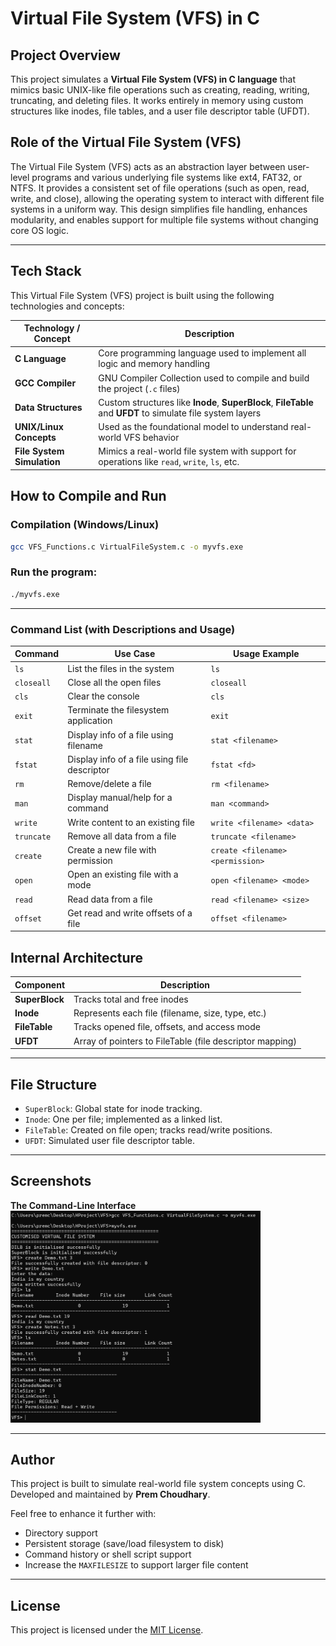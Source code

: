 # Virtual File System (VFS) in C

## Project Overview

This project simulates a **Virtual File System (VFS) in C language** that mimics basic UNIX-like file operations such as creating, reading, writing, truncating, and deleting files. It works entirely in memory using custom structures like inodes, file tables, and a user file descriptor table (UFDT).

## Role of the Virtual File System (VFS)

The Virtual File System (VFS) acts as an abstraction layer between user-level programs and various underlying file systems like ext4, FAT32, or NTFS. It provides a consistent set of file operations (such as open, read, write, and close), allowing the operating system to interact with different file systems in a uniform way. This design simplifies file handling, enhances modularity, and enables support for multiple file systems without changing core OS logic.

---
## Tech Stack

This Virtual File System (VFS) project is built using the following technologies and concepts:

| Technology / Concept      | Description                                                                 |
|---------------------------|-----------------------------------------------------------------------------|
| **C Language**            | Core programming language used to implement all logic and memory handling   |
| **GCC Compiler**          | GNU Compiler Collection used to compile and build the project (`.c` files)  |
| **Data Structures**       | Custom structures like **Inode**, **SuperBlock**, **FileTable** and **UFDT** to simulate file system layers |
| **UNIX/Linux Concepts**   | Used as the foundational model to understand real-world VFS behavior         |
| **File System Simulation**| Mimics a real-world file system with support for operations like `read`, `write`, `ls`, etc. |

## How to Compile and Run

### Compilation (Windows/Linux)

```bash
gcc VFS_Functions.c VirtualFileSystem.c -o myvfs.exe
```

### Run the program:

```bash
./myvfs.exe
```

---

### Command List (with Descriptions and Usage)

| Command      | Use Case                                               | Usage Example                         |
|--------------|--------------------------------------------------------|----------------------------------------|
| `ls`         | List the files in the system                           | `ls`                                   |
| `closeall`   | Close all the open files                               | `closeall`                             |
| `cls`        | Clear the console                                      | `cls`                                  |
| `exit`       | Terminate the filesystem application                   | `exit`                                 |
| `stat`       | Display info of a file using filename                  | `stat <filename>`                      |
| `fstat`      | Display info of a file using file descriptor           | `fstat <fd>`                           |
| `rm`         | Remove/delete a file                                   | `rm <filename>`                        |
| `man`        | Display manual/help for a command                      | `man <command>`                        |
| `write`      | Write content to an existing file                      | `write <filename> <data>`                    |
| `truncate`   | Remove all data from a file                            | `truncate <filename>`                  |
| `create`     | Create a new file with permission                      | `create <filename> <permission>`       |
| `open`       | Open an existing file with a mode                      | `open <filename> <mode>`               |
| `read`       | Read data from a file                                  | `read <filename> <size>`                     |
| `offset`     | Get read and write offsets of a file                   | `offset <filename>`                    |


## Internal Architecture

| Component   | Description |
|-------------|-------------|
| **SuperBlock** | Tracks total and free inodes |
| **Inode**      | Represents each file (filename, size, type, etc.) |
| **FileTable**  | Tracks opened file, offsets, and access mode |
| **UFDT**       | Array of pointers to FileTable (file descriptor mapping) |

---

## File Structure

- `SuperBlock`: Global state for inode tracking.
- `Inode`: One per file; implemented as a linked list.
- `FileTable`: Created on file open; tracks read/write positions.
- `UFDT`: Simulated user file descriptor table.

---

## Screenshots

 **The Command-Line Interface**
<img src="Screenshots/vfs.png" alt="VFS Screenshot" width="400"/>

---

## Author

This project is built to simulate real-world file system concepts using C.  
Developed and maintained by **Prem Choudhary**.

Feel free to enhance it further with:
- Directory support
- Persistent storage (save/load filesystem to disk)
- Command history or shell script support
- Increase the `MAXFILESIZE` to support larger file content

---

## License

This project is licensed under the [MIT License](LICENSE).

